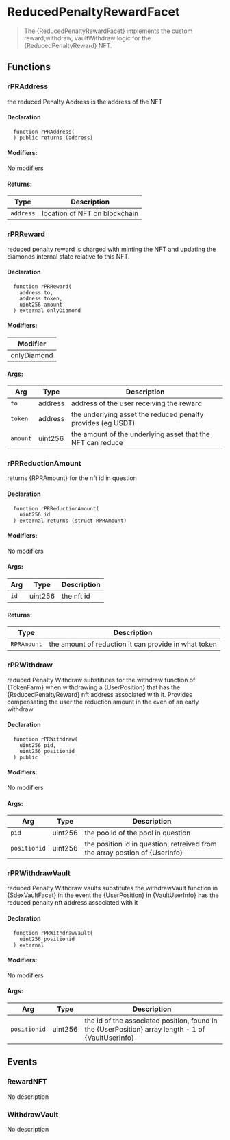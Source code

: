 
# ReducedPenaltyRewardFacet



> The {ReducedPenaltyRewardFacet}  implements the custom reward,withdraw, vaultWithdraw logic for the {ReducedPenaltyReward} NFT.




## Functions

### rPRAddress
the reduced Penalty Address is the address of the NFT



#### Declaration
```solidity
  function rPRAddress(
  ) public returns (address)
```

#### Modifiers:
No modifiers


#### Returns:
| Type | Description |
| --- | --- |
|`address` | location of NFT on blockchain
### rPRReward
reduced penalty reward is charged with minting the NFT and updating the diamonds internal state relative to this NFT.



#### Declaration
```solidity
  function rPRReward(
    address to,
    address token,
    uint256 amount
  ) external onlyDiamond
```

#### Modifiers:
| Modifier |
| --- |
| onlyDiamond |

#### Args:
| Arg | Type | Description |
| --- | --- | --- |
|`to` | address | address of the user receiving the reward
|`token` | address | the underlying asset the reduced penalty provides (eg USDT)
|`amount` | uint256 | the amount of the underlying asset that the NFT can reduce

### rPRReductionAmount
returns {RPRAmount} for the nft id in question



#### Declaration
```solidity
  function rPRReductionAmount(
    uint256 id
  ) external returns (struct RPRAmount)
```

#### Modifiers:
No modifiers

#### Args:
| Arg | Type | Description |
| --- | --- | --- |
|`id` | uint256 | the nft id 

#### Returns:
| Type | Description |
| --- | --- |
|`RPRAmount` | the amount of reduction it can provide in what token
### rPRWithdraw
reduced Penalty Withdraw substitutes for the withdraw function of {TokenFarm} when withdrawing a {UserPosition} that has the {ReducedPenaltyReward} nft address associated with it.  Provides compensating the user the reduction amount in the even of an early withdraw



#### Declaration
```solidity
  function rPRWithdraw(
    uint256 pid,
    uint256 positionid
  ) public
```

#### Modifiers:
No modifiers

#### Args:
| Arg | Type | Description |
| --- | --- | --- |
|`pid` | uint256 | the poolid of the pool in question
|`positionid` | uint256 | the position id in question, retreived from the array postion of {UserInfo}

### rPRWithdrawVault
reduced Penalty Withdraw vaults substitutes the withdrawVault function in {SdexVaultFacet} in the event the {UserPosition} in {VaultUserInfo} has the reduced penalty nft address associated with it



#### Declaration
```solidity
  function rPRWithdrawVault(
    uint256 positionid
  ) external
```

#### Modifiers:
No modifiers

#### Args:
| Arg | Type | Description |
| --- | --- | --- |
|`positionid` | uint256 | the id of the associated position, found in the {UserPosition} array length - 1 of {VaultUserInfo}



## Events

### RewardNFT
No description

  


### WithdrawVault
No description

  


